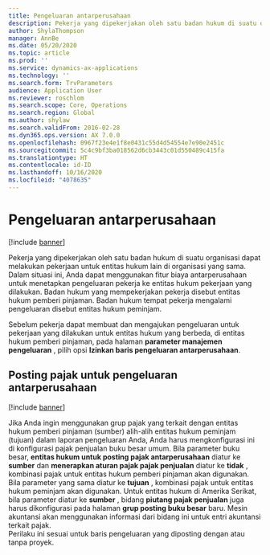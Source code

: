 ```yaml
---
title: Pengeluaran antarperusahaan
description: Pekerja yang dipekerjakan oleh satu badan hukum di suatu organisasi dapat melakukan pekerjaan untuk entitas hukum lain di organisasi yang sama. Dalam situasi ini, Anda dapat menggunakan fitur biaya antarperusahaan untuk menetapkan pengeluaran pekerja ke entitas hukum pekerjaan yang dilakukan.
author: ShylaThompson
manager: AnnBe
ms.date: 05/20/2020
ms.topic: article
ms.prod: ''
ms.service: dynamics-ax-applications
ms.technology: ''
ms.search.form: TrvParameters
audience: Application User
ms.reviewer: roschlom
ms.search.scope: Core, Operations
ms.search.region: Global
ms.author: shylaw
ms.search.validFrom: 2016-02-28
ms.dyn365.ops.version: AX 7.0.0
ms.openlocfilehash: 0967f23e4e1f8e0431c55d4d54554e7e90e2451c
ms.sourcegitcommit: 5c4c9bf3ba018562d6cb3443c01d550489c415fa
ms.translationtype: HT
ms.contentlocale: id-ID
ms.lasthandoff: 10/16/2020
ms.locfileid: "4078635"
---
```

# <a name="intercompany-expenses"></a>Pengeluaran antarperusahaan

[!include [banner](../includes/banner.md)]

Pekerja yang dipekerjakan oleh satu badan hukum di suatu organisasi dapat melakukan pekerjaan untuk entitas hukum lain di organisasi yang sama. Dalam situasi ini, Anda dapat menggunakan fitur biaya antarperusahaan untuk menetapkan pengeluaran pekerja ke entitas hukum pekerjaan yang dilakukan. Badan hukum yang mempekerjakan pekerja disebut entitas hukum pemberi pinjaman. Badan hukum tempat pekerja mengalami pengeluaran disebut entitas hukum peminjam. 

Sebelum pekerja dapat membuat dan mengajukan pengeluaran untuk pekerjaan yang dilakukan untuk entitas hukum yang berbeda, di entitas hukum pemberi pinjaman, pada halaman **parameter manajemen pengeluaran** , pilih opsi **Izinkan baris pengeluaran antarperusahaan**. 

## <a name="tax-posting-for-intercompany-expenses"></a>Posting pajak untuk pengeluaran antarperusahaan

[!include [banner](../includes/banner.md)]

Jika Anda ingin menggunakan grup pajak yang terkait dengan entitas hukum pemberi pinjaman (sumber) alih-alih entitas hukum peminjam (tujuan) dalam laporan pengeluaran Anda, Anda harus mengkonfigurasi ini di konfigurasi pajak penjualan buku besar umum. Bila parameter buku besar, **entitas hukum untuk posting pajak antarperusahaan** diatur ke **sumber** dan **menerapkan aturan pajak pajak penjualan** diatur ke **tidak** , kombinasi pajak untuk entitas hukum pemberi pinjaman akan digunakan. Bila parameter yang sama diatur ke **tujuan** , kombinasi pajak untuk entitas hukum peminjam akan digunakan. Untuk entitas hukum di Amerika Serikat, bila parameter diatur ke **sumber** , bidang **piutang pajak penjualan** juga harus dikonfigurasi pada halaman **grup posting buku besar** baru. Mesin akuntansi akan menggunakan informasi dari bidang ini untuk entri akuntansi terkait pajak.   
Perilaku ini sesuai untuk baris pengeluaran yang diposting dengan atau tanpa proyek.  
